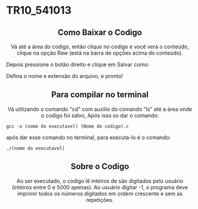 # TR10_541013

<h2 align="center">Como Baixar o Codigo</h2>

<p align="center">Vá até a área do codigo,
então clique no codigo e você verá o conteúdo,
clique na opção Raw (está na barra de opções acima do conteúdo).
  
Depois pressione o botão direito e clique em Salvar como:
  
Defina o nome e extensão do arquivo, e pronto!</p>

<h2 align="center">Para compilar no terminal</h2>

<p align="center">Vá utilizando o comando "cd" com auxilio do comando "ls" até a área onde o codigo foi salvo,
Após isso so dar o comando:
  
```
gcc -o (nome do executavel) (Nome do codigo).c
```
  
após dar esse comando no terminal, para executa-lo é o comando:

```
./(nome do executavel)
```
</p>

<h2 align="center">Sobre o Codigo</h2>

<p align="center">Ao ser executado, o codigo lê inteiros de são digitados pelo usuário (inteiros entre
0 e 5000 apenas). Ao usuário digitar -1, o programa deve imprimir todos os números digitados em ordem
crescente e sem as repetições.</p>

